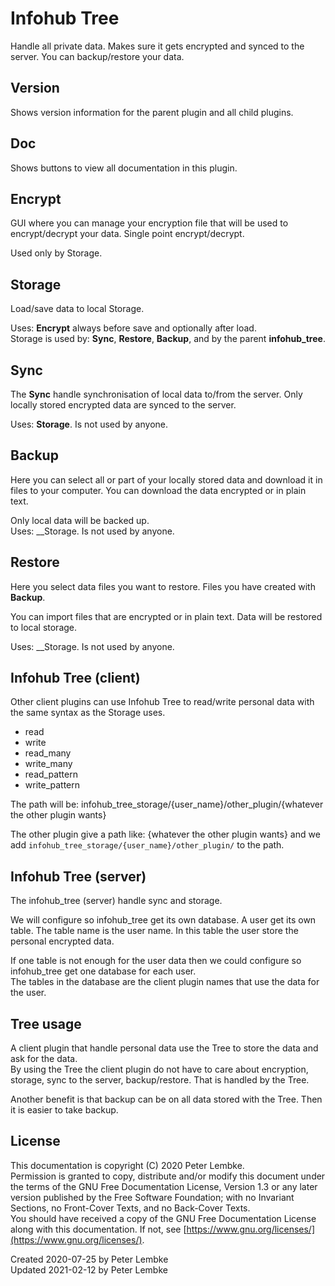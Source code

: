 # Infohub Tree

Handle all private data. Makes sure it gets encrypted and synced to the server. You can backup/restore your data.

## Version

Shows version information for the parent plugin and all child plugins.

## Doc

Shows buttons to view all documentation in this plugin.

## Encrypt

GUI where you can manage your encryption file that will be used to encrypt/decrypt your data. Single point
encrypt/decrypt.

Used only by Storage.

## Storage

Load/save data to local Storage.

Uses: __Encrypt__ always before save and optionally after load.  
Storage is used by: __Sync__, __Restore__, __Backup__, and by the parent __infohub_tree__.

## Sync

The __Sync__ handle synchronisation of local data to/from the server. Only locally stored encrypted data are synced to
the server.

Uses: __Storage__. Is not used by anyone.

## Backup

Here you can select all or part of your locally stored data and download it in files to your computer. You can download
the data encrypted or in plain text.

Only local data will be backed up.  
Uses: __Storage. Is not used by anyone.

## Restore

Here you select data files you want to restore. Files you have created with __Backup__.

You can import files that are encrypted or in plain text. Data will be restored to local storage.

Uses: __Storage. Is not used by anyone.

## Infohub Tree (client)

Other client plugins can use Infohub Tree to read/write personal data with the same syntax as the Storage uses.

* read
* write
* read_many
* write_many
* read_pattern
* write_pattern

The path will be: infohub_tree_storage/{user_name}/other_plugin/{whatever the other plugin wants}

The other plugin give a path like: {whatever the other plugin wants} and we
add `infohub_tree_storage/{user_name}/other_plugin/` to the path.

## Infohub Tree (server)

The infohub_tree (server) handle sync and storage.

We will configure so infohub_tree get its own database. A user get its own table. The table name is the user name. In
this table the user store the personal encrypted data.

If one table is not enough for the user data then we could configure so infohub_tree get one database for each user.   
The tables in the database are the client plugin names that use the data for the user.

## Tree usage

A client plugin that handle personal data use the Tree to store the data and ask for the data.  
By using the Tree the client plugin do not have to care about encryption, storage, sync to the server, backup/restore.
That is handled by the Tree.

Another benefit is that backup can be on all data stored with the Tree. Then it is easier to take backup.

## License

This documentation is copyright (C) 2020 Peter Lembke.  
Permission is granted to copy, distribute and/or modify this document under the terms of the GNU Free Documentation
License, Version 1.3 or any later version published by the Free Software Foundation; with no Invariant Sections, no
Front-Cover Texts, and no Back-Cover Texts.  
You should have received a copy of the GNU Free Documentation License along with this documentation. If not,
see [https://www.gnu.org/licenses/](https://www.gnu.org/licenses/).

Created 2020-07-25 by Peter Lembke  
Updated 2021-02-12 by Peter Lembke
